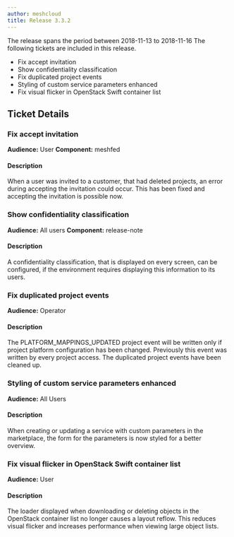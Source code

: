 ```yaml
---
author: meshcloud
title: Release 3.3.2
---
```


The release spans the period between 2018-11-13 to 2018-11-16
The following tickets are included in this release.
* Fix accept invitation
* Show confidentiality classification
* Fix duplicated project events
* Styling of custom service parameters enhanced
* Fix visual flicker in OpenStack Swift container list
<!--truncate-->

## Ticket Details
### Fix accept invitation
**Audience:** User **Component:** meshfed

#### Description
When a user was invited to a customer, that had deleted projects, an error during accepting the invitation could occur. This has been fixed and accepting the invitation is possible now.

### Show confidentiality classification
**Audience:** All users **Component:** release-note

#### Description
A confidentiality classification, that is displayed on every screen, can be configured, if the environment requires displaying this information to its users.

### Fix duplicated project events
**Audience:** Operator

#### Description
The PLATFORM_MAPPINGS_UPDATED project event will be written only if project platform configuration has been changed. Previously this event was written by every project access. The duplicated project events have been cleaned up.

### Styling of custom service parameters enhanced
**Audience:** All Users

#### Description
When creating or updating a service with custom parameters in the marketplace, the form for the parameters is now styled for a better overview.

### Fix visual flicker in OpenStack Swift container list
**Audience:** User

#### Description
The loader displayed when downloading or deleting objects in the OpenStack container list no longer causes a layout reflow.
This reduces visual flicker and increases performance when viewing large object lists.

